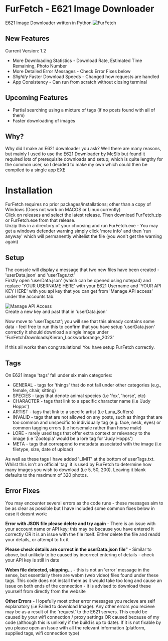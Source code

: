 # FurFetch - E621 Image Downloader
E621 Image Downloader written in Python
![FurFetch](https://github.com/Luna-Suffers/FurFetch/assets/128991823/cc6ab777-fa03-49e8-b7c6-4daf4555ac55) <br>

## New Features
Current Version: 1.2
<ul>
  <li>More Downloading Statistics - Download Rate, Estimated Time Remaining, Photo Number</li>
  <li>More Detailed Error Messages - Check Error Fixes below</li>
  <li><i>Slightly</i> Faster Download Speeds - Changed how requests are handled</li>
  <li>App Consistency - Can run from scratch without closing terminal</li>
</ul>

## Upcoming Features
* Partial searching using a mixture of tags (if no posts found with all of them)
* Faster downloading of images

## Why?
Why did I make an E621 downloader you ask? Well there are many reasons, but mainly I used to use the E621 Downloader by McSib but found it required lots of prerequisite downloads and setup; which is quite lengthy for the common user, so I decided to make my own which could then be compiled to a single app EXE

# Installation
FurFetch requires no prior packages/installations; other than a copy of Windows (Does not work on MACOS or Linux currently) <br>
Click on releases and select the latest release. Then download FurFetch.zip or FurFetch.exe from that release. <br>
Unzip this in a directory of your choosing and run FurFetch.exe - You may get a windows defender warning simply click 'more info' and then 'run anyway' which will permanently whitelist the file (you won't get the warning again) 

## Setup
The console will display a message that two new files have been created - 'userData.json' and 'userTags.txt' <br>
Firstly open 'userData.json' (which can be opened using notepad) and replace 'YOUR USERNAME HERE' with your E621 Username and 'YOUR API KEY HERE' with you api key that you can get from 'Manage API access' under the accounts tab: <br>

![Manage API Access](https://github.com/Luna-Suffers/FurFetcher/assets/128991823/01af27e7-6843-4f43-9165-24635d57dc88) <br>
Create a new key and past that in 'userData.json' <br>

Now move to 'userTags.txt'; you will see that this already contains some data - feel free to run this to confirm that you have setup 'userData.json' correctly it should download a single image under 'FurFetchDownloads/Kieran_Lockworkorange_2023'

If this all works then congratulations! You have setup FurFetch correctly.

## Tags
On E621 image 'tags' fall under six main categories:
* GENERAL -  tags for 'things' that do not fall under other categories (e.g., female, chair, sitting) <br>
* SPECIES - tags that denote animal species (i.e 'fox', 'horse', etc) <br>
* CHARACTER - tags that link to a specific character name (i.e 'Judy Hopps') <br>
* ARTIST - tags that link to a specifc artist (i.e Luna_Suffers) <br>
* INVALID -  tags that are not allowed on any posts, such as things that are too common and unspecific to individually tag (e.g. face, neck, eyes) or common tagging errors (i.e horsemale rather than horse male)
* LORE - rarely used tags that offer extra context or relevancy to the image (i.e 'Zootopia' would be a lore tag for 'Judy Hopps') <br>
* META - tags that correspond to metadata associated with the image (i.e filetype, size, date of upload) <br>

As well as these tags I have added 'LIMIT' at the bottom of userTags.txt. Whilst this isn't an official 'tag' it is used by FurFetch to determine how many images you wish to download (i.e 5, 50, 200). Leaving it blank defaults to the maximum of 320 photos. <br>

## Error Fixes
You may encounter several errors as the code runs - these messages aim to be as clear as possible but I have included some common fixes below in case it doesnt work: <br>

<b>Error with JSON file please delete and try again</b> - There is an issue with your account name or API key; this may be because you have entered it correctly OR it is an issue with the file itself. Either delete the file and readd your details, or attempt to fix it <br>

<b>Please check details are correct in the userData.json file"</b> - Similar to above, but unlikely to be caused by incorrect entering of details - check your API key is still in date <br>

<b>Webm file detected, skipping...</b> - this is not an 'error' message in the sense, but essentially there are webm (web video) files found under these tags. This code does not install them as it would take too long and cause an issue on both ends of the connection - it is advised to download these yourself from directly from the website <br>

<b>Other Errors</b> - Hopefully most other error messages you recieve are self explanatory (i.e Failed to download Image). Any other errors you recieve may be as a result of the 'request' to the E621 servers. This could be caused by your wifi connection / proxy settings OR caused because of my code (although this is unlikely if the build is up to date). If it is not fixable by you please open an Issue with all the relevant information (platform, supplied tags, wifi connection type)<br>

